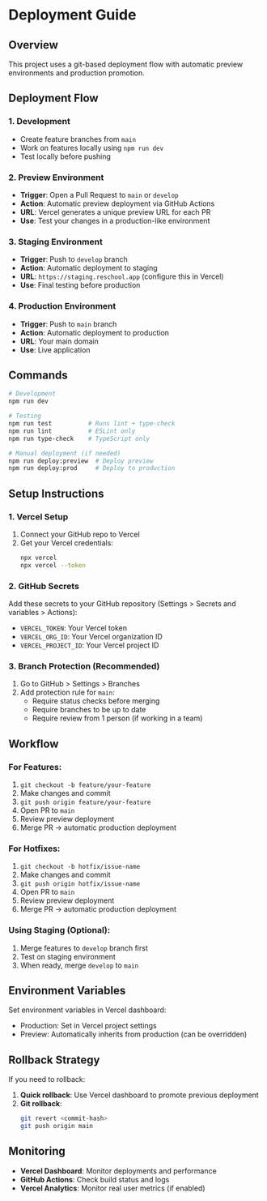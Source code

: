 # Deployment Guide

## Overview
This project uses a git-based deployment flow with automatic preview environments and production promotion.

## Deployment Flow

### 1. Development
- Create feature branches from `main`
- Work on features locally using `npm run dev`
- Test locally before pushing

### 2. Preview Environment
- **Trigger**: Open a Pull Request to `main` or `develop`
- **Action**: Automatic preview deployment via GitHub Actions
- **URL**: Vercel generates a unique preview URL for each PR
- **Use**: Test your changes in a production-like environment

### 3. Staging Environment
- **Trigger**: Push to `develop` branch
- **Action**: Automatic deployment to staging
- **URL**: `https://staging.reschool.app` (configure this in Vercel)
- **Use**: Final testing before production

### 4. Production Environment
- **Trigger**: Push to `main` branch
- **Action**: Automatic deployment to production
- **URL**: Your main domain
- **Use**: Live application

## Commands

```bash
# Development
npm run dev

# Testing
npm run test          # Runs lint + type-check
npm run lint          # ESLint only
npm run type-check    # TypeScript only

# Manual deployment (if needed)
npm run deploy:preview  # Deploy preview
npm run deploy:prod     # Deploy to production
```

## Setup Instructions

### 1. Vercel Setup
1. Connect your GitHub repo to Vercel
2. Get your Vercel credentials:
   ```bash
   npx vercel
   npx vercel --token
   ```

### 2. GitHub Secrets
Add these secrets to your GitHub repository (Settings > Secrets and variables > Actions):

- `VERCEL_TOKEN`: Your Vercel token
- `VERCEL_ORG_ID`: Your Vercel organization ID
- `VERCEL_PROJECT_ID`: Your Vercel project ID

### 3. Branch Protection (Recommended)
1. Go to GitHub > Settings > Branches
2. Add protection rule for `main`:
   - Require status checks before merging
   - Require branches to be up to date
   - Require review from 1 person (if working in a team)

## Workflow

### For Features:
1. `git checkout -b feature/your-feature`
2. Make changes and commit
3. `git push origin feature/your-feature`
4. Open PR to `main`
5. Review preview deployment
6. Merge PR → automatic production deployment

### For Hotfixes:
1. `git checkout -b hotfix/issue-name`
2. Make changes and commit
3. `git push origin hotfix/issue-name`
4. Open PR to `main`
5. Review preview deployment
6. Merge PR → automatic production deployment

### Using Staging (Optional):
1. Merge features to `develop` branch first
2. Test on staging environment
3. When ready, merge `develop` to `main`

## Environment Variables

Set environment variables in Vercel dashboard:
- Production: Set in Vercel project settings
- Preview: Automatically inherits from production (can be overridden)

## Rollback Strategy

If you need to rollback:
1. **Quick rollback**: Use Vercel dashboard to promote previous deployment
2. **Git rollback**: 
   ```bash
   git revert <commit-hash>
   git push origin main
   ```

## Monitoring

- **Vercel Dashboard**: Monitor deployments and performance
- **GitHub Actions**: Check build status and logs
- **Vercel Analytics**: Monitor real user metrics (if enabled)
